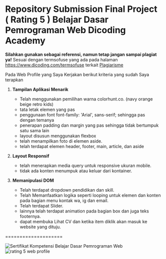# Repository Submission Final Project ( Rating 5 ) Belajar Dasar Pemrograman Web Dicoding Academy
**Silahkan gunakan sebagai referensi, namun tetap jangan sampai plagiat ya!**
Sesuai dengan termsofuse yang ada pada halaman https://www.dicoding.com/termsofuse terkait <a href='https://www.dicoding.com/blog/plagiarisme/'>Plagiarisme</a>

Pada Web Profile yang Saya Kerjakan berikut kriteria yang sudah Saya terapkan
1. **Tampilan Aplikasi Menarik**
   - Telah menggunakan pemilihan warna colorhunt.co. (navy orange beige retro kids)
   - tata letak elemen yang pas
   - penggunaan font font-family: 'Arial', sans-serif; sehingga pas dengan temanya
   - penerapan padding dan margin yang pas sehingga tidak bertumpuk satu sama lain
   - layout disusun menggunakan flexbox
   - telah menampilkan foto di elemen aside.
   - telah terdapat elemen header, footer, main, article, dan aside

3. **Layout Responsif**
   - telah menerapkan media query untuk responsive ukuran mobile.
   - tidak ada konten menumpuk atau keluar dari kontainer.

5. **Memanipulasi DOM**
   - Telah terdapat dropdown pendidikan dan skill.
   - Telah Memanfaatkan logika seperti looping untuk elemen dan konten pada bagian menu kontak wa, ig dan email.
   - Telah terdapat Slider.
   - lainnya telah terdapat animation pada bagian box dan juga teks footernya.
   - dapat membuka Lihat CV dan ketika item diklik akan masuk ke website yang dituju.


====================


![Sertifikat Kompetensi Belajar Dasar Pemrograman Web](https://github.com/NandaAdisaputra/Submission03FinalProjectRestaurantApp/assets/43689759/c117659a-8037-490c-b77c-b0cf9b98571b)
![rating 5 web profile](https://github.com/NandaAdisaputra/Submission03FinalProjectRestaurantApp/assets/43689759/70b8a874-0f75-4af3-9115-0ee5b3538910)
